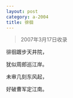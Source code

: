 ```yaml
---
layout: post
category: a-2004
title: 徘徊
---
```


> 2007年3月17日收录

徘徊踱步天井院，

犹似周郎巡江岸。

未审几刻东风起，

好破曹军定江南。